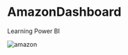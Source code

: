 # AmazonDashboard
Learning Power BI

![amazon](https://github.com/user-attachments/assets/c01ffd70-4c74-422d-8e97-f030a9149307)
